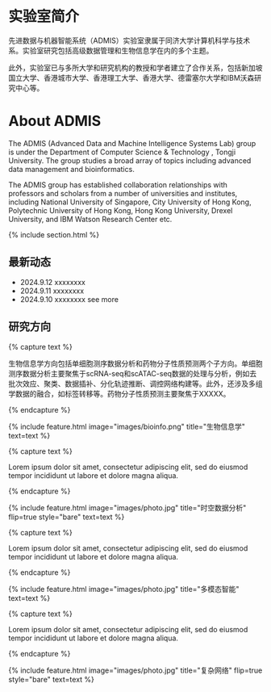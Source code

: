 ---
---

# 实验室简介

先进数据与机器智能系统（ADMIS）实验室隶属于同济大学计算机科学与技术系。实验室研究包括高级数据管理和生物信息学在内的多个主题。

此外，实验室已与多所大学和研究机构的教授和学者建立了合作关系，包括新加坡国立大学、香港城市大学、香港理工大学、香港大学、德雷塞尔大学和IBM沃森研究中心等。

# About ADMIS

The ADMIS (Advanced Data and Machine Intelligence Systems Lab) group is under the Department of Computer Science & Technology , Tongji University. The group studies a broad array of topics including advanced data management and bioinformatics.

The ADMIS group has established collaboration relationships with professors and scholars from a number of universities and institutes, including National University of Singapore, City University of Hong Kong, Polytechnic University of Hong Kong, Hong Kong University, Drexel University, and IBM Watson Research Center etc.


{% include section.html %}

## 最新动态
- 2024.9.12 xxxxxxxx
- 2024.9.11 xxxxxxxx
- 2024.9.10 xxxxxxxx
see more

## 研究方向

{% capture text %}

生物信息学方向包括单细胞测序数据分析和药物分子性质预测两个子方向。单细胞测序数据分析主要聚焦于scRNA-seq和scATAC-seq数据的处理与分析，例如去批次效应、聚类、数据插补、分化轨迹推断、调控网络构建等。此外，还涉及多组学数据的融合，如标签转移等。药物分子性质预测主要聚焦于XXXXX。

<!-- {%
  include button.html
  link="research"
  text="See our publications"
  icon="fa-solid fa-arrow-right"
  flip=true
  style="bare"
%} -->

{% endcapture %}

<!-- {%
  include feature.html
  image="images/bioinfo.png"
  link="research"
  title="生物信息学"
  text=text
%} -->

{%
  include feature.html
  image="images/bioinfo.png"
  title="生物信息学"
  text=text
%}

{% capture text %}

Lorem ipsum dolor sit amet, consectetur adipiscing elit, sed do eiusmod tempor incididunt ut labore et dolore magna aliqua.

<!-- {%
  include button.html
  link="projects"
  text="Browse our projects"
  icon="fa-solid fa-arrow-right"
  flip=true
  style="bare"
%} -->

{% endcapture %}

{%
  include feature.html
  image="images/photo.jpg"
  title="时空数据分析"
  flip=true
  style="bare"
  text=text
%}

{% capture text %}

Lorem ipsum dolor sit amet, consectetur adipiscing elit, sed do eiusmod tempor incididunt ut labore et dolore magna aliqua.

<!-- {%
  include button.html
  link="team"
  text="Meet our team"
  icon="fa-solid fa-arrow-right"
  flip=true
  style="bare"
%} -->

{% endcapture %}

{%
  include feature.html
  image="images/photo.jpg"
  title="多模态智能"
  text=text
%}

{% capture text %}

Lorem ipsum dolor sit amet, consectetur adipiscing elit, sed do eiusmod tempor incididunt ut labore et dolore magna aliqua.

<!-- {%
  include button.html
  link="projects"
  text="Browse our projects"
  icon="fa-solid fa-arrow-right"
  flip=true
  style="bare"
%} -->

{% endcapture %}

{%
  include feature.html
  image="images/photo.jpg"
  title="复杂网络"
  flip=true
  style="bare"
  text=text
%}
